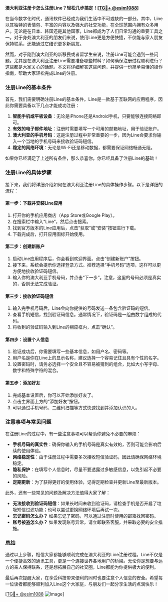 **澳大利亚注册卡怎么注册Line？轻松几步搞定！[[TG💪+ @esim1088](https://t.me/s/esim1088)]**

在当今数字化时代，通讯软件已经成为我们生活中不可或缺的一部分。其中，Line以其独特的表情包、丰富的内容以及强大的社交功能，在全球范围内拥有众多用户。无论是在日本、韩国还是其他国家，Line都成为了人们日常沟通的重要工具之一。对于身处澳大利亚的朋友们来说，使用Line更是方便快捷，不仅能与家人朋友保持联系，还能通过它结识更多新朋友。

然而，对于刚到澳大利亚的新移民或者留学生来说，注册Line可能会遇到一些问题。尤其是在澳大利亚注册Line需要准备哪些材料？如何确保注册过程顺利进行？这些都是大家关心的话题。本文将详细解答这些问题，并提供一份简单易懂的操作指南，帮助大家轻松完成Line的注册。

### 注册Line的基本条件

首先，我们需要明确注册Line的基本条件。Line是一款基于互联网的应用程序，因此你需要具备以下几点才能成功注册：

1. **智能手机或平板设备**：无论是iPhone还是Android手机，只要能够连接网络即可。
2. **有效的电子邮件地址**：注册时需要填写一个可用的邮箱地址，用于验证账户。
3. **澳大利亚的手机号码**：这是注册过程中非常重要的一步，因为Line会要求你输入一个当地的手机号码来接收验证码短信。
4. **稳定的网络环境**：无论是Wi-Fi还是移动数据，都需要保证网络畅通无阻。

如果你已经满足了上述所有条件，那么恭喜你，你已经具备了注册Line的基础！

### 注册Line的具体步骤

接下来，我们将详细介绍如何在澳大利亚注册Line的具体操作步骤。以下是详细的流程：

#### 第一步：下载并安装Line应用

1. 打开你的手机应用商店（App Store或Google Play）。
2. 在搜索栏中输入“Line”，然后点击搜索。
3. 找到官方版本的Line应用后，点击“获取”或“安装”按钮进行下载。
4. 下载完成后，打开应用图标开始使用。

#### 第二步：创建新账户

1. 启动Line应用程序后，你会看到欢迎界面。点击“创建新账户”按钮。
2. 接下来，系统会提示你选择登录方式。推荐选择“手机号码”选项，这样可以更方便地接收验证码短信。
3. 输入你的澳大利亚手机号码，并点击“下一步”。注意，这里的号码必须是真实的，否则无法完成验证。

#### 第三步：接收验证码短信

1. 输入完手机号码后，Line会向你提供的号码发送一条包含验证码的短信。
2. 查看手机短信，找到验证码信息。通常情况下，验证码是一组由数字组成的代码。
3. 将收到的验证码输入到Line的相应框内，点击“确认”。

#### 第四步：设置个人信息

1. 验证成功后，你需要填写一些基本信息，如用户名、密码等。
2. 用户名是你在Line上的显示名称，建议选择一个容易记住且具有个性的名字。
3. 设置密码时，请务必选择一个安全且不容易被猜到的组合，比如大小写字母、数字和特殊字符的混合。

#### 第五步：添加好友

1. 完成基本设置后，你可以开始添加好友了。
2. 点击主界面上方的“添加好友”按钮。
3. 可以通过手机号码、二维码扫描等方式快速找到并添加认识的人。

### 注意事项与常见问题

在注册Line的过程中，有一些注意事项可以帮助你避免不必要的麻烦：

- **手机号码的真实性**：确保你输入的手机号码是真实有效的，否则可能会影响后续的使用体验。
- **网络稳定性**：由于注册过程中需要多次接收短信验证码，因此请确保网络环境稳定。
- **隐私保护**：在填写个人信息时，尽量不要透露过多敏感信息，以免引起不必要的风险。
- **定期更新**：为了获得更好的使用体验，记得定期检查并更新Line至最新版本。

此外，还有一些常见的问题及解决方法值得大家了解：

- **无法接收到验证码短信**：如果长时间未收到验证码，请检查手机是否开启了垃圾短信过滤功能；也可以尝试更换网络环境后再试一次。
- **忘记密码怎么办？** 如果忘记了密码，可以通过注册时使用的邮箱找回密码。
- **账号被盗怎么办？** 如果发现账号异常，请立即联系客服，并采取必要的安全措施。

### 总结

通过以上步骤，相信大家都能够顺利完成在澳大利亚的Line注册过程。Line不仅是一个便捷高效的通讯工具，更是一个连接世界各地用户的桥梁。无论你是想要与远方的亲人保持联系，还是想拓展自己的社交圈，Line都能为你提供极大的便利。

最后再次提醒大家，在享受科技带来便利的同时也要注意个人信息的安全。希望每一位读者都能够顺利加入Line这个大家庭，与朋友们一起分享生活的点滴快乐！

[[TG💪+ @esim1088](https://t.me/s/esim1088) ![Image](https://i.postimg.cc/4NQfJmqS/Snipaste-2025-05-13-00-14-12.png)]